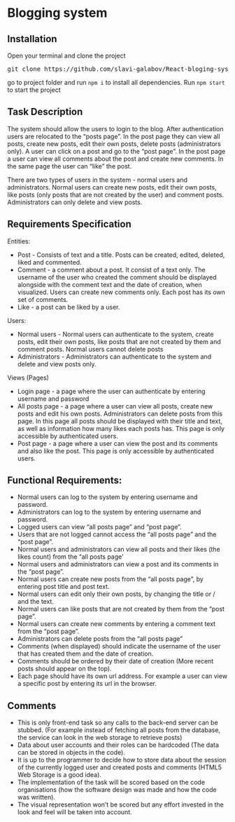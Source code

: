 # Blogging system
<h2>Installation</h2>
Open your terminal and clone the project
<pre>git clone https://github.com/slavi-galabov/React-bloging-system.git</pre>
go to project folder and run <code>npm i</code> to install all dependencies.
Run <code>npm start</code> to start the project
<h2>Task Description</h2>
<p>The system should allow the users to login to the blog. After authentication users are relocated to the “posts page”. In the post page they can view all posts, create new posts, edit their own posts, delete posts (administrators only). A user can click on a post and go to the “post page”. In the post page a user can view all comments about the post and create new comments. In the same page the user can “like” the post.</p>
<p>There are two types of users in the system - normal users and administrators. Normal users can create new posts, edit their own posts, like posts (only posts that are not created by the user) and comment posts. Administrators can only delete and view posts. </p>

<h2>Requirements Specification</h2>
Entities:
<ul>
    <li>Post  - Consists of text and a title. Posts can be created, edited, deleted, liked and commented.</li>
    <li>Comment - a comment about a post. It consist of a text only. The username of the user who created the comment should be displayed alongside with the comment text and the date of creation, when visualized. Users can create new comments only. Each post has its own set of comments.</li>
    <li>Like - a post can be liked by a user.</li>
</ul>
Users:
<ul>
    <li>Normal users - Normal users can authenticate to the system, create posts, edit their own posts, like posts that are not created by them and comment posts. Normal users cannot delete posts</li>
    <li>Administrators - Administrators can authenticate to the system and delete and view posts only.</li>
</ul>
Views (Pages)
<ul>
    <li>Login page - a page where the user can authenticate by entering username and password</li>
    <li>All posts page - a page where a user can view all posts, create new posts and edit his own posts. Administrators can delete posts from this page. In this page all posts should be displayed with their title and text, as well as information how many likes each posts has. This page is only accessible by authenticated users.</li>
    <li>Post page - a page where a user can view the post and its comments and also like the post. This page is only accessible by authenticated users.</li>
</ul>


<h2>Functional Requirements:</h2>
<ul>
    <li>Normal users can log to the system by entering username and password.</li>
    <li>Administrators can log to the system by entering username and password.</li>
    <li>Logged users can view “all posts page” and “post page”.</li>
    <li>Users that are not logged cannot access the “all posts page” and the “post page”.</li>
    <li>Normal users and administrators can view all posts and their likes (the likes count) from the “all posts page’</li>
    <li>Normal users and administrators can view a post and its comments in the “post page”.</li>
    <li>Normal users can create new posts from the “all posts page”, by entering post title and post text.</li>
    <li>Normal users can edit only their own posts, by changing the title or / and the text.</li>
    <li>Normal users can like posts that are not created by them from the “post page”.</li>
    <li>Normal users can create new comments by entering a comment text from the “post page”.</li>
    <li>Administrators can delete posts from the “all posts page”</li>
    <li>Comments (when displayed) should indicate the username of the user that has created them and the date of creation.</li>
    <li>Comments should be ordered by their date of creation (More recent posts should appear on the top).</li>
    <li>Each page should have its own url address. For example a user can view a specific post by entering its url in the browser.</li>
</ul>

<h2>Comments</h2>
<ul>
    <li>This is only front-end task so any calls to the back-end server can be stubbed. (For example instead of fetching all posts from the database, the service can look in the web storage to retrieve posts)</li>
    <li>Data about user accounts and their roles can be hardcoded (The data can be stored in objects in the code).</li>
    <li>It is up to the programmer to decide how to store data about the session of the currently logged user and created posts and comments (HTML5 Web Storage is a good idea). </li>
    <li>The implementation of the task will be scored based on the code organisations (how the software design was made and how the code was written). </li>
    <li>The visual representation won’t be scored but any effort invested in the look and feel will be taken into account. </li>
</ul>


